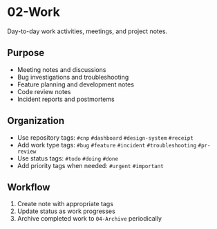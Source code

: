 # 02-Work

Day-to-day work activities, meetings, and project notes.

## Purpose
- Meeting notes and discussions
- Bug investigations and troubleshooting
- Feature planning and development notes
- Code review notes
- Incident reports and postmortems

## Organization
- Use repository tags: `#cnp` `#dashboard` `#design-system` `#receipt`
- Add work type tags: `#bug` `#feature` `#incident` `#troubleshooting` `#pr-review`
- Use status tags: `#todo` `#doing` `#done`
- Add priority tags when needed: `#urgent` `#important`

## Workflow
1. Create note with appropriate tags
2. Update status as work progresses
3. Archive completed work to `04-Archive` periodically
